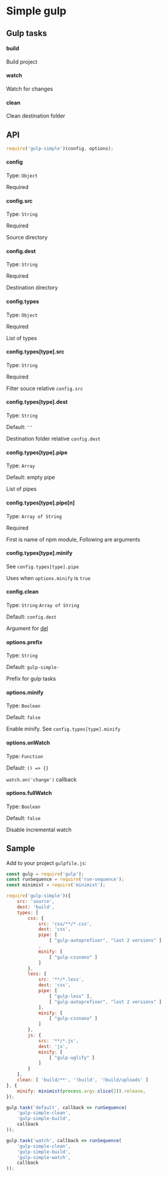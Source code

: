 # Simple gulp


## Gulp tasks

#### build

Build project

#### watch

Watch for changes

#### clean

Clean destination folder


## API

```js
require('gulp-simple')(config, options);
```

#### config

Type: `Object`

Required

#### config.src

Type: `String`

Required

Source directory

#### config.dest

Type: `String`

Required

Destination directory

#### config.types

Type: `Object`

Required

List of types

#### config.types[type].src

Type: `String`

Required

Filter souce relative `config.src`

#### config.types[type].dest

Type: `String`

Default: `''`

Destination folder relative `config.dest`

#### config.types[type].pipe

Type: `Array`

Default: empty pipe

List of pipes

#### config.types[type].pipe[n]

Type: `Array of String`

Required

First is name of npm module, Following are arguments

#### config.types[type].minify

See `config.types[type].pipe`

Uses when `options.minify` is `true`

#### config.clean

Type: `String` `Array of String`

Default: `config.dest`

Argument for [del](https://www.npmjs.com/package/del)

#### options.prefix

Type: `String`

Default: `gulp-simple-`

Prefix for gulp tasks

#### options.minify

Type: `Boolean`

Default: `false`

Enable minify. See `config.types[type].minify`

#### options.onWatch

Type: `Function`

Default: `() => {}`

`watch.on('change')` callback

#### options.fullWatch

Type: `Boolean`

Default: `false`

Disable incremental watch


## Sample

Add to your project `gulpfile.js`:

```js
const gulp = require('gulp');
const runSequence = require('run-sequence');
const minimist = require('minimist');

require('gulp-simple')({
    src: 'source',
    dest: 'build',
    types: [
        css: {
            src: 'css/**/*.css',
            dest: 'css',
            pipe: [
                [ "gulp-autoprefixer", "last 2 versions" ]
            ,
            minify: [
                [ "gulp-cssnano" ]
            ]
        },
        less: {
            src: '**/*.less',
            dest: 'css',
            pipe: [
                [ "gulp-less" ],
                [ "gulp-autoprefixer", "last 2 versions" ]
            ],
            minify: [
                [ "gulp-cssnano" ]
            ]
        },
        js: {
            src: '**/*.js',
            dest: 'js',
            minify: [
                [ "gulp-uglify" ]
            ]
        }
    ],
    clean: [ 'build/**', '!build', '!build/uploads' ]
}, {
    minify: minimist(process.argv.slice(2)).release,
});

gulp.task('default', callback => runSequence(
    'gulp-simple-clean',
    'gulp-simple-build',
    callback
));

gulp.task('watch', callback => runSequence(
    'gulp-simple-clean',
    'gulp-simple-build',
    'gulp-simple-watch',
    callback
));

```